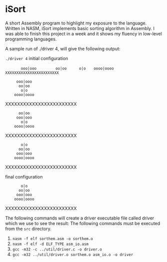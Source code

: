 # iSort
 A short Assembly program to highlight my exposure to the language. Written in NASM, iSort implements basic sorting algorithm in Assembly. I was able to finish this project in a week and it shows my fluency in low-level programming languages. 

A sample run of ./driver 4, will give the following output:

`./driver 4`
 initial configuration

  `       ooo|ooo`
  `        oo|oo`
      `     o|o`
     `   oooo|oooo`
`  XXXXXXXXXXXXXXXXXXXXXXXX`

         ooo|ooo
          oo|oo
           o|o
        oooo|oooo
  XXXXXXXXXXXXXXXXXXXXXXXX

          oo|oo
         ooo|ooo
           o|o
        oooo|oooo
 XXXXXXXXXXXXXXXXXXXXXXXX

           o|o
          oo|oo
         ooo|ooo
        oooo|oooo
 XXXXXXXXXXXXXXXXXXXXXXXX

 final configuration

           o|o
          oo|oo
         ooo|ooo
        oooo|oooo
 XXXXXXXXXXXXXXXXXXXXXXXX

The following commands will create a driver executable file called driver which we use to see the result: The following commands must be executed from the `src` directory.
1) `nasm -f elf sorthem.asm -o sorthem.o`
2) `nasm -f elf -d ELF_TYPE asm_io.asm`
3) `gcc -m32 -c ../util/driver.c -o driver.o`
4) `gcc -m32 ../util/driver.o sorthem.o asm_io.o -o driver`

